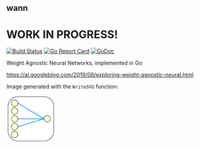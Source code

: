 ## wann

# WORK IN PROGRESS!

[![Build Status](https://travis-ci.org/xyproto/wann.svg?branch=master)](https://travis-ci.org/xyproto/wann) [![Go Report Card](https://goreportcard.com/badge/github.com/xyproto/wann)](https://goreportcard.com/report/github.com/xyproto/wann) [![GoDoc](https://godoc.org/github.com/xyproto/wann?status.svg)](https://godoc.org/github.com/xyproto/wann)

Weight Agnostic Neural Networks, implemented in Go

https://ai.googleblog.com/2019/08/exploring-weight-agnostic-neural.html

Image generated with the `WriteSVG` function:

<img alt=diagram src=img/diagram.svg width=128 />
